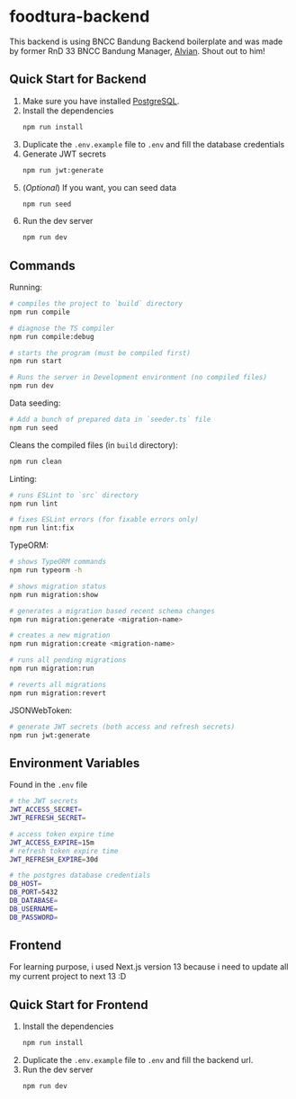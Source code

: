 # foodtura-backend

This backend is using BNCC Bandung Backend boilerplate and was made by former RnD 33 BNCC Bandung Manager, [Alvian](https://github.com/Alviannn/express-ts-boilerplate). Shout out to him!

## Quick Start for Backend

1. Make sure you have installed [PostgreSQL](https://www.postgresql.org/download/).
2. Install the dependencies
    ```sh
    npm run install
    ```
3. Duplicate the `.env.example` file to `.env` and fill the database credentials
4. Generate JWT secrets
    ```sh
    npm run jwt:generate
    ```
5. (_Optional_) If you want, you can seed data
    ```sh
    npm run seed
    ```
6. Run the dev server
    ```sh
    npm run dev
    ```

## Commands

Running:

```sh
# compiles the project to `build` directory
npm run compile

# diagnose the TS compiler
npm run compile:debug

# starts the program (must be compiled first)
npm run start

# Runs the server in Development environment (no compiled files)
npm run dev
```

Data seeding:

```sh
# Add a bunch of prepared data in `seeder.ts` file
npm run seed
```

Cleans the compiled files (in `build` directory):

```sh
npm run clean
```

Linting:

```sh
# runs ESLint to `src` directory
npm run lint

# fixes ESLint errors (for fixable errors only)
npm run lint:fix
```

TypeORM:

```sh
# shows TypeORM commands
npm run typeorm -h

# shows migration status
npm run migration:show

# generates a migration based recent schema changes
npm run migration:generate <migration-name>

# creates a new migration
npm run migration:create <migration-name>

# runs all pending migrations
npm run migration:run

# reverts all migrations
npm run migration:revert
```

JSONWebToken:

```sh
# generate JWT secrets (both access and refresh secrets)
npm run jwt:generate
```

## Environment Variables

Found in the `.env` file

```sh
# the JWT secrets
JWT_ACCESS_SECRET=
JWT_REFRESH_SECRET=

# access token expire time
JWT_ACCESS_EXPIRE=15m
# refresh token expire time
JWT_REFRESH_EXPIRE=30d

# the postgres database credentials
DB_HOST=
DB_PORT=5432
DB_DATABASE=
DB_USERNAME=
DB_PASSWORD=
```

## Frontend

For learning purpose, i used Next.js version 13 because i need to update all my current project to next 13 :D

## Quick Start for Frontend

1. Install the dependencies
    ```sh
    npm run install
    ```
2. Duplicate the `.env.example` file to `.env` and fill the backend url.
3. Run the dev server
    ```sh
    npm run dev
